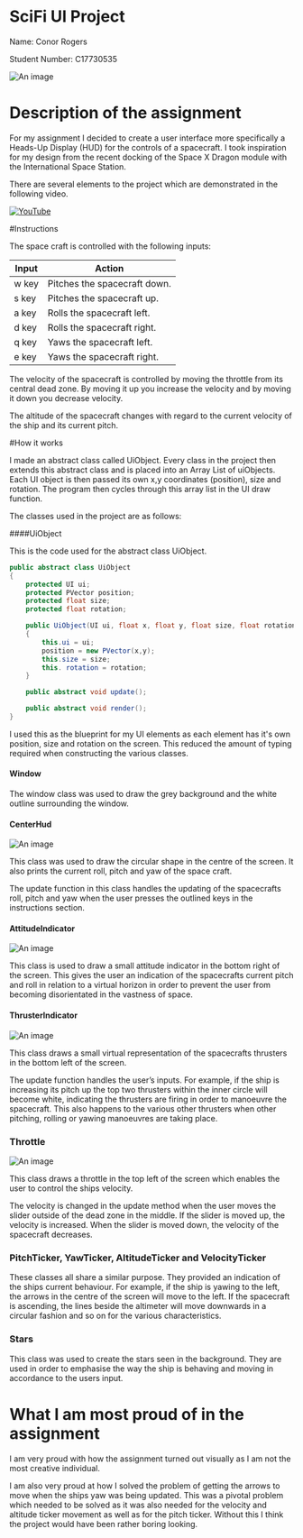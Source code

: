 # SciFi UI Project

Name: Conor Rogers

Student Number: C17730535

![An image](images/UI.png)

# Description of the assignment

For my assignment I decided to create a user interface more specifically a Heads-Up Display (HUD) for the controls of a spacecraft. I took inspiration for my design from the recent docking of the Space X Dragon module with the International Space Station. 

There are several elements to the project which are demonstrated in the following video.

[![YouTube](https://i9.ytimg.com/vi/bctZhvw0bsI/mq2.jpg?sqp=COiupOYF&rs=AOn4CLDOkYTaR7avWuAM0FZtdYFqpHhbMQ)](https://youtu.be/bctZhvw0bsI)



#Instructions

The space craft is controlled with the following inputs:

| Input | Action |
|-----------|-----------|
| w key | Pitches the spacecraft down. |
| s key | Pitches the spacecraft up. |
| a key | Rolls the spacecraft left. |
| d key | Rolls the spacecraft right. |
| q key | Yaws the spacecraft left.  |
| e key | Yaws the spacecraft right. |

The velocity of the spacecraft is controlled by moving the throttle from its central dead zone. By moving it up you increase the velocity and by moving it down you decrease velocity.

The altitude of the spacecraft changes with regard to the current velocity of the ship and its current pitch.

#How it works

I made an abstract class called UiObject. Every class in the project then extends this abstract class and is placed into an Array List of uiObjects. Each UI object is then passed its own x,y coordinates (position), size and rotation. The program then cycles through this array list in the UI draw function.

The classes used in the project are as follows:

####UiObject

This is the code used for the abstract class UiObject.

```Java
public abstract class UiObject
{
    protected UI ui;
    protected PVector position;
    protected float size;
    protected float rotation;

    public UiObject(UI ui, float x, float y, float size, float rotation)
    {
        this.ui = ui;
        position = new PVector(x,y);
        this.size = size;
        this. rotation = rotation;
    }

    public abstract void update();

    public abstract void render();
}
```

I used this as the blueprint for my UI elements as each element has it's own position, size and rotation on the screen. This reduced the amount of typing required when constructing the various classes.

#### Window
The window class was used to draw the grey background and the white outline surrounding the window.

#### CenterHud

![An image](images/CenterHud.png)

This class was used to draw the circular shape in the centre of the screen. It also prints the current roll, pitch and yaw of the space craft.

The update function in this class handles the updating of the spacecrafts roll, pitch and yaw when the user presses the outlined keys in the instructions section.

#### AttitudeIndicator

![An image](images/AttitudeIndicator.png)

This class is used to draw a small attitude indicator in the bottom right of the screen. This gives the user an indication of the spacecrafts current pitch and roll in relation to a virtual horizon in order to prevent the user from becoming disorientated in the vastness of space.

#### ThrusterIndicator

![An image](images/Thrusters.png)

This class draws a small virtual representation of the spacecrafts thrusters in the bottom left of the screen.

The update function handles the user’s inputs. For example, if the ship is increasing its pitch up the top two thrusters within the inner circle will become white, indicating the thrusters are firing in order to manoeuvre the spacecraft. This also happens to the various other thrusters when other pitching, rolling or yawing manoeuvres are taking place.

### Throttle

![An image](images/Throttle.png)

This class draws a throttle in the top left of the screen which enables the user to control the ships velocity.

The velocity is changed in the update method when the user moves the slider outside of the dead zone in the middle. If the slider is moved up, the velocity is increased. When the slider is moved down, the velocity of the spacecraft decreases.

### PitchTicker, YawTicker, AltitudeTicker and VelocityTicker
These classes all share a similar purpose. They provided an indication of the ships current behaviour. For example, if the ship is yawing to the left, the arrows in the centre of the screen will move to the left. If the spacecraft is ascending, the lines beside the altimeter will move downwards in a circular fashion and so on for the various characteristics.

### Stars
This class was used to create the stars seen in the background. They are used in order to emphasise the way the ship is behaving and moving in accordance to the users input.

# What I am most proud of in the assignment

I am very proud with how the assignment turned out visually as I am not the most creative individual. 

I am also very proud at how I solved the problem of getting the arrows to move when the ships yaw was being updated. This was a pivotal problem which needed to be solved as it was also needed for the velocity and altitude ticker movement as well as for the pitch ticker. Without this I think the project would have been rather boring looking.

